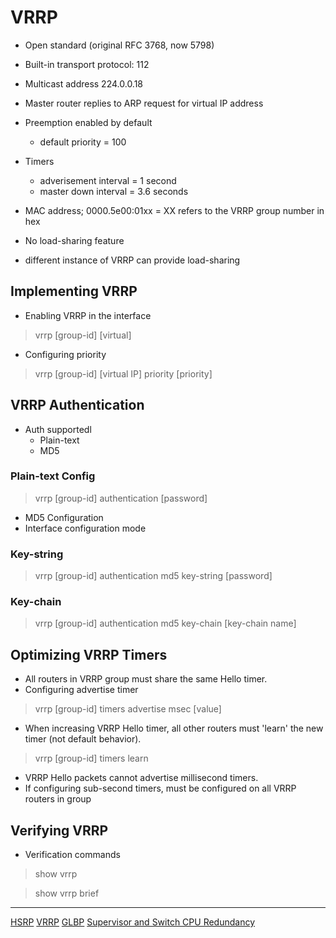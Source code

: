# VRRP

* Open standard (original RFC 3768, now 5798)
* Built-in transport protocol: 112
* Multicast address 224.0.0.18
* Master router replies to ARP request for virtual IP address
* Preemption enabled by default
    + default priority = 100
* Timers
    + adverisement interval = 1 second
    + master down interval = 3.6 seconds

* MAC address; 0000.5e00:01xx
    = XX refers to the VRRP group number in hex
* No load-sharing feature
* different instance of VRRP can provide load-sharing

## Implementing VRRP

*  Enabling VRRP in the interface

> vrrp [group-id] [virtual]

* Configuring priority

> vrrp [group-id] [virtual IP] priority [priority]

## VRRP Authentication

* Auth supportedl
    + Plain-text
    + MD5

### Plain-text Config

> vrrp [group-id] authentication [password]

* MD5 Configuration
* Interface configuration mode

### Key-string

> vrrp [group-id] authentication md5 key-string [password]

### Key-chain

> vrrp [group-id] authentication md5 key-chain [key-chain name]

## Optimizing VRRP Timers

* All routers in VRRP group must share the same Hello timer.
* Configuring advertise timer

> vrrp [group-id] timers advertise msec [value]

* When increasing VRRP Hello timer, all other routers must 'learn' the new timer (not default behavior).

> vrrp [group-id] timers learn

* VRRP Hello packets cannot advertise millisecond timers.
* If configuring sub-second timers, must be configured on all VRRP routers in group

## Verifying VRRP

* Verification commands

> show vrrp

> show vrrp brief

---

[HSRP](./hsrp.md)
[VRRP](./VRRP.md)
[GLBP](./HSRP.md)
[Supervisor and Switch CPU Redundancy](./sup-route-CPU-redundancy.md)
